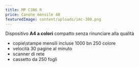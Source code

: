 ```yaml
---
title: MP C306 R
price: Canone mensile 40
featuredImage: content/uploads/imc-300.png
---
```

Dispositivo **A4 a colori** compatto senza rinunciare alla qualità

* copie\stampe mensili incluse 1000 bn 250 colore
* velocità 30 pagine al minuto
* scanner di rete 
* cassetto da 250 fogli